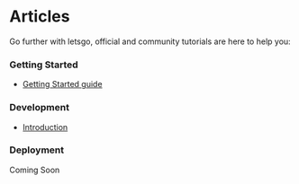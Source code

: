 # Articles

Go further with letsgo, official and community tutorials are here to help you:

### Getting Started

 - [Getting Started guide](../getting-started/quick-start.md)

### Development

 - [Introduction](https://medium.com/@asabya/letsgo-a-go-to-boilerplate-for-restful-api-713ee54d9201)
 
### Deployment

Coming Soon
